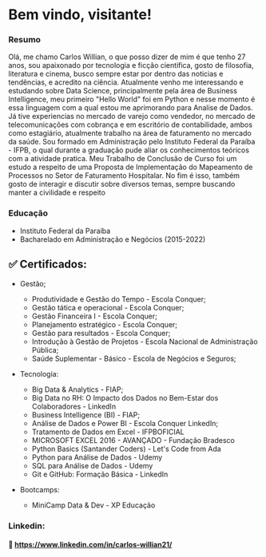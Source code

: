 # Bem vindo, visitante!

### Resumo

Olá, me chamo Carlos Willian, o que posso dizer de mim é que tenho 27 anos, sou apaixonado por tecnologia e ficção cientifica, gosto de
filosofia, literatura e cinema, busco sempre estar por dentro das noticias e tendências, e acredito na ciência.
Atualmente venho me interessando e estudando sobre Data Science, principalmente pela área de Business
Intelligence, meu primeiro "Hello World" foi em Python e nesse momento é essa linguagem com a qual estou me
aprimorando para Analise de Dados.
Já tive experiencias no mercado de varejo como vendedor, no mercado de telecomunicações com cobrança e em
escritório de contabilidade, ambos como estagiário, atualmente trabalho na área de faturamento no mercado da
saúde.
Sou formado em Administração pelo Instituto Federal da Paraíba - IFPB, o qual durante a graduação pude
aliar os conhecimentos teóricos com a atividade pratica. Meu Trabalho de Conclusão de Curso foi um estudo a
respeito de uma Proposta de Implementação do Mapeamento de Processos no Setor de Faturamento Hospitalar.
No fim é isso, também gosto de interagir e discutir sobre diversos temas, sempre buscando manter a civilidade e
respeito

### Educação

- Instituto Federal da Paraíba 
- Bacharelado em Administração e Negócios (2015-2022) 

  
## :white_check_mark: Certificados:
 
 * Gestão;
      * Produtividade e Gestão do Tempo - Escola Conquer;
      * Gestão tática e operacional - Escola Conquer; 
      * Gestão Financeira I - Escola Conquer;
      * Planejamento estratégico - Escola Conquer;
      * Gestão para resultados - Escola Conquer;
      * Introdução à Gestão de Projetos - Escola Nacional de Administração Pública;
      * Saúde Suplementar - Básico - Escola de Negócios e Seguros;
     

 * Tecnologia:
      * Big Data & Analytics - FIAP;
      * Big Data no RH: O Impacto dos Dados no Bem-Estar dos Colaboradores - LinkedIn
      * Business Intelligence (BI) - FIAP;
      * Análise de Dados e Power BI - Escola Conquer
      LinkedIn;
      * Tratamento de Dados em Excel - IFPBOFICIAL
      * MICROSOFT EXCEL 2016 - AVANÇADO - Fundação Bradesco
      * Python Basics (Santander Coders) - Let's Code from Ada
      * Python para Análise de Dados - Udemy
      * SQL para Análise de Dados - Udemy
      * Git e GitHub: Formação Básica - LinkedIn     


 * Bootcamps:
      * MiniCamp Data & Dev - XP Educação


### Linkedin:
#### :link: https://www.linkedin.com/in/carlos-willian21/

